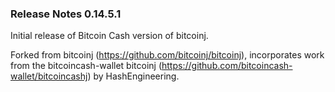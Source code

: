 ### Release Notes 0.14.5.1
Initial release of Bitcoin Cash version of bitcoinj.

Forked from bitcoinj (https://github.com/bitcoinj/bitcoinj), incorporates work from the bitcoincash-wallet bitcoinj (https://github.com/bitcoincash-wallet/bitcoincashj) by HashEngineering.
